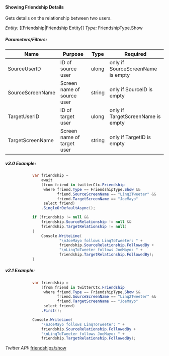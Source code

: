 #### Showing Friendship Details

Gets details on the relationship between two users.

*Entity:* [[Friendship|Friendship Entity]]
*Type:* FriendshipType.Show

##### Parameters/Filters:

| Name | Purpose | Type | Required |
|------|---------|------|----------|
| SourceUserID | ID of source user | ulong | only if SourceScreenName is empty |
| SourceScreenName | Screen name of source user | string | only if SourceID is empty |
| TargetUserID | ID of target user | ulong | only if TargetScreenName is empty |
| TargetScreenName | Screen name of target user | string | only if TargetID is empty |

##### v3.0 Example:

```c#
            var friendship =
                await
                (from friend in twitterCtx.Friendship
                 where friend.Type == FriendshipType.Show &&
                       friend.SourceScreenName == "Linq2Tweeter" &&
                       friend.TargetScreenName == "JoeMayo"
                 select friend)
                .SingleOrDefaultAsync();

            if (friendship != null && 
                friendship.SourceRelationship != null && 
                friendship.TargetRelationship != null)
            {
                Console.WriteLine(
                        "\nJoeMayo follows LinqToTweeter: " +
                        friendship.SourceRelationship.FollowedBy +
                        "\nLinqToTweeter follows JoeMayo: " +
                        friendship.TargetRelationship.FollowedBy); 
            }
```

##### v2.1 Example:

```c#
            var friendship =
                (from friend in twitterCtx.Friendship
                 where friend.Type == FriendshipType.Show &&
                       friend.SourceScreenName == "Linq2Tweeter" &&
                       friend.TargetScreenName == "JoeMayo"
                 select friend)
                .First();

            Console.WriteLine(
                "\nJoeMayo follows LinqToTweeter: " + 
                friendship.SourceRelationship.FollowedBy + 
                "\nLinqToTweeter follows JoeMayo: " +
                friendship.TargetRelationship.FollowedBy);
```

*Twitter API:* [friendships/show](https://developer.twitter.com/en/docs/accounts-and-users/follow-search-get-users/api-reference/get-friendships-show)